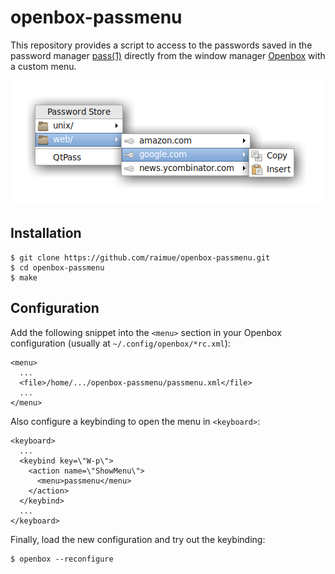 # openbox-passmenu

This repository provides a script to access to the passwords saved in
the password manager [pass(1)](https://www.passwordstore.org/) directly from
the window manager [Openbox](http://openbox.org) with a custom menu.

![Screenshot of openbox-passmenu](https://raw.githubusercontent.com/raimue/openbox-passmenu/master/doc/openbox-passmenu.png)

## Installation

    $ git clone https://github.com/raimue/openbox-passmenu.git
    $ cd openbox-passmenu
    $ make

## Configuration

Add the following snippet into the `<menu>` section in your
Openbox configuration (usually at `~/.config/openbox/*rc.xml`):

    <menu>
      ...
      <file>/home/.../openbox-passmenu/passmenu.xml</file>
      ...
    </menu>

Also configure a keybinding to open the menu in `<keyboard>`:

    <keyboard>
      ...
      <keybind key=\"W-p\">
        <action name=\"ShowMenu\">
          <menu>passmenu</menu>
        </action>
      </keybind>
      ...
    </keyboard>

Finally, load the new configuration and try out the keybinding:

    $ openbox --reconfigure

